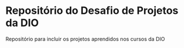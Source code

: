 # Repositório do Desafio de Projetos da DIO
Repositório para incluir os projetos aprendidos nos cursos da DIO
